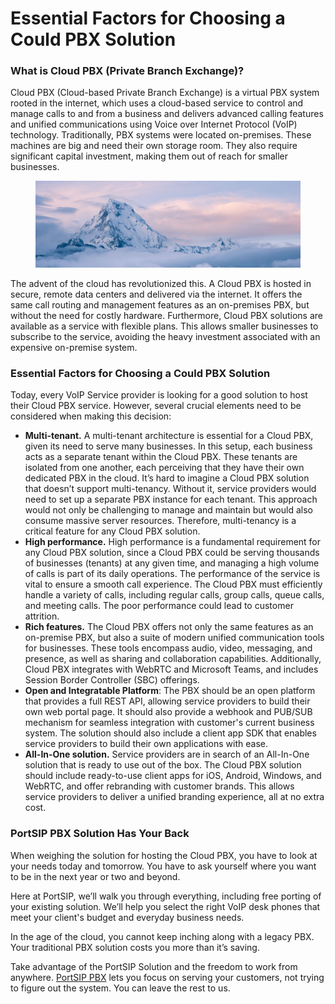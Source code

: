 # Essential Factors for Choosing a Could PBX Solution

### What is Cloud PBX (Private Branch Exchange)?

Cloud PBX (Cloud-based Private Branch Exchange) is a virtual PBX system rooted in the internet, which uses a cloud-based service to control and manage calls to and from a business and delivers advanced calling features and unified communications using Voice over Internet Protocol (VoIP) technology. Traditionally, PBX systems were located on-premises. These machines are big and need their own storage room. They also require significant capital investment, making them out of reach for smaller businesses.

<figure><img src="../.gitbook/assets/portsip-vs-other-pbx.jpg" alt=""><figcaption></figcaption></figure>

The advent of the cloud has revolutionized this. A Cloud PBX is hosted in secure, remote data centers and delivered via the internet. It offers the same call routing and management features as an on-premises PBX, but without the need for costly hardware. Furthermore, Cloud PBX solutions are available as a service with flexible plans. This allows smaller businesses to subscribe to the service, avoiding the heavy investment associated with an expensive on-premise system.

### Essential Factors for Choosing a Could PBX Solution

Today, every VoIP Service provider is looking for a good solution to host their Cloud PBX service. However, several crucial elements need to be considered when making this decision:

* **Multi-tenant.** A multi-tenant architecture is essential for a Cloud PBX, given its need to serve many businesses. In this setup, each business acts as a separate tenant within the Cloud PBX. These tenants are isolated from one another, each perceiving that they have their own dedicated PBX in the cloud. It’s hard to imagine a Cloud PBX solution that doesn’t support multi-tenancy. Without it, service providers would need to set up a separate PBX instance for each tenant. This approach would not only be challenging to manage and maintain but would also consume massive server resources. Therefore, multi-tenancy is a critical feature for any Cloud PBX solution.
* **High performance.**  High performance is a fundamental requirement for any Cloud PBX solution, since a Cloud PBX could be serving thousands of businesses (tenants) at any given time, and managing a high volume of calls is part of its daily operations. The performance of the service is vital to ensure a smooth call experience. The Cloud PBX must efficiently handle a variety of calls, including regular calls, group calls, queue calls, and meeting calls. The poor performance could lead to customer attrition.
* **Rich features.** The Cloud PBX offers not only the same features as an on-premise PBX, but also a suite of modern unified communication tools for businesses. These tools encompass audio, video, messaging, and presence, as well as sharing and collaboration capabilities. Additionally, Cloud PBX integrates with WebRTC and Microsoft Teams, and includes Session Border Controller (SBC) offerings.
* **Open and Integratable Platform**: The PBX should be an open platform that provides a full REST API, allowing service providers to build their own web portal page. It should also provide a webhook and PUB/SUB mechanism for seamless integration with customer's current business system. The solution should also include a client app SDK that enables service providers to build their own applications with ease.
* **All-In-One solution.**  Service providers are in search of an All-In-One solution that is ready to use out of the box. The Cloud PBX solution should include ready-to-use client apps for iOS, Android, Windows, and WebRTC, and offer rebranding with customer brands. This allows service providers to deliver a unified branding experience, all at no extra cost.

### PortSIP PBX Solution Has Your Back

When weighing the solution for hosting the Cloud PBX, you have to look at your needs today and tomorrow. You have to ask yourself where you want to be in the next year or two and beyond.

Here at PortSIP, we’ll walk you through everything, including free porting of your existing solution. We’ll help you select the right VoIP desk phones that meet your client's budget and everyday business needs.

In the age of the cloud, you cannot keep inching along with a legacy PBX. Your traditional PBX solution costs you more than it’s saving.

Take advantage of the PortSIP Solution and the freedom to work from anywhere. [PortSIP PBX](https://www.portsip.com/2023/11/23/the-advantages-of-portsip-pbx-vs-other-pbxs/) lets you focus on serving your customers, not trying to figure out the system. You can leave the rest to us.

